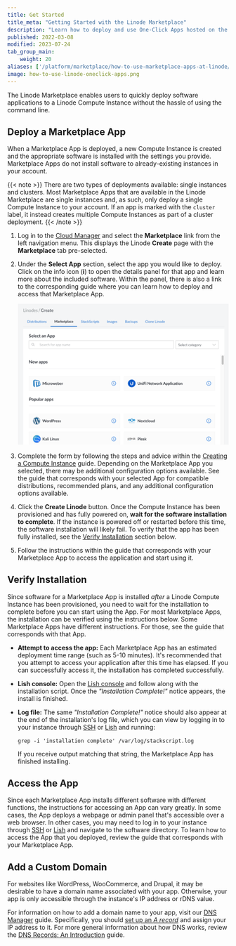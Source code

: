 ```yaml
---
title: Get Started
title_meta: "Getting Started with the Linode Marketplace"
description: "Learn how to deploy and use One-Click Apps hosted on the Linode Marketplace."
published: 2022-03-08
modified: 2023-07-24
tab_group_main:
    weight: 20
aliases: ['/platform/marketplace/how-to-use-marketplace-apps-at-linode/', '/platform/one-click/how-to-use-one-click-apps-at-linode/','/guides/how-to-use-marketplace-apps-at-linode/', '/products/tools/marketplace-one-click-apps/guides/marketplace-deploy-app/', '/products/tools/marketplace-one-click-apps/guides/marketplace-access-app/','/products/tools/marketplace-one-click-apps/guides/marketplace-add-domain-name/']
image: how-to-use-linode-oneclick-apps.png
---
```


The Linode Marketplace enables users to quickly deploy software applications to a Linode Compute Instance without the hassle of using the command line.

## Deploy a Marketplace App

When a Marketplace App is deployed, a new Compute Instance is created and the appropriate software is installed with the settings you provide. Marketplace Apps do not install software to already-existing instances in your account.

{{< note >}}
There are two types of deployments available: single instances and clusters. Most Marketplace Apps that are available in the Linode Marketplace are single instances and, as such, only deploy a single Compute Instance to your account. If an app is marked with the `cluster` label, it instead creates multiple Compute Instances as part of a cluster deployment.
{{< /note >}}

1. Log in to the [Cloud Manager](https://cloud.linode.com) and select the **Marketplace** link from the left navigation menu. This displays the Linode **Create** page with the **Marketplace** tab pre-selected.

1. Under the **Select App** section, select the app you would like to deploy. Click on the info icon (**i**) to open the details panel for that app and learn more about the included software. Within the panel, there is also a link to the corresponding guide where you can learn how to deploy and access that Marketplace App.

    ![Screenshot of Select App section](marketplace-select-app.png)

1. Complete the form by following the steps and advice within the [Creating a Compute Instance](/docs/products/compute/compute-instances/guides/create/) guide. Depending on the Marketplace App you selected, there may be additional configuration options available. See the guide that corresponds with your selected App for compatible distributions, recommended plans, and any additional configuration options available.

1. Click the **Create Linode** button. Once the Compute Instance has been provisioned and has fully powered on, **wait for the software installation to complete**. If the instance is powered off or restarted before this time, the software installation will likely fail. To verify that the app has been fully installed, see the [Verify Installation](#verify-installation) section below.

1. Follow the instructions within the guide that corresponds with your Marketplace App to access the application and start using it.

## Verify Installation

Since software for a Marketplace App is installed *after* a Linode Compute Instance has been provisioned, you need to wait for the installation to complete before you can start using the App. For most Marketplace Apps, the installation can be verified using the instructions below. Some Marketplace Apps have different instructions. For those, see the guide that corresponds with that App.

-   **Attempt to access the app:** Each Marketplace App has an estimated deployment time range (such as 5-10 minutes). It's recommended that you attempt to access your application after this time has elapsed. If you can successfully access it, the installation has completed successfully.

-   **Lish console:** Open the [Lish console](/docs/products/compute/compute-instances/guides/lish/) and follow along with the installation script. Once the *"Installation Complete!"* notice appears, the install is finished.

-   **Log file:** The same *"Installation Complete!"* notice should also appear at the end of the installation's log file, which you can view by logging in to your instance through [SSH](/docs/guides/connect-to-server-over-ssh/) or [Lish](/docs/products/compute/compute-instances/guides/lish/) and running:

    ```command
    grep -i 'installation complete' /var/log/stackscript.log
    ```

    If you receive output matching that string, the Marketplace App has finished installing.

## Access the App

Since each Marketplace App installs different software with different functions, the instructions for accessing an App can vary greatly. In some cases, the App deploys a webpage or admin panel that's accessible over a web browser. In other cases, you may need to log in to your instance through [SSH](/docs/guides/connect-to-server-over-ssh/) or [Lish](/docs/products/compute/compute-instances/guides/lish/) and navigate to the software directory. To learn how to access the App that you deployed, review the guide that corresponds with your Marketplace App.

## Add a Custom Domain

For websites like WordPress, WooCommerce, and Drupal, it may be desirable to have a domain name associated with your app. Otherwise, your app is only accessible through the instance's IP address or rDNS value.

For information on how to add a domain name to your app, visit our [DNS Manager](/docs/products/networking/dns-manager/) guide. Specifically, you should [set up an *A record*](/docs/products/networking/dns-manager/guides/manage-dns-records/) and assign your IP address to it. For more general information about how DNS works, review the [DNS Records: An Introduction](/docs/guides/dns-overview/) guide.

